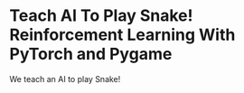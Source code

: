# Teach AI To Play Snake! Reinforcement Learning With PyTorch and Pygame

We teach an AI to play Snake!
